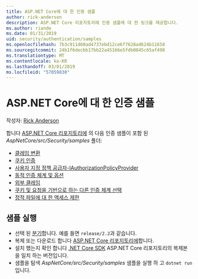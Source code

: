 ```yaml
---
title: ASP.NET Core에 대 한 인증 샘플
author: rick-anderson
description: ASP.NET Core 리포지토리에 인증 샘플에 대 한 링크를 제공합니다.
ms.author: riande
ms.date: 01/31/2019
uid: security/authentication/samples
ms.openlocfilehash: 7b3c911d60ad4737ebd12ce6f7628ad624b11658
ms.sourcegitcommit: 24b1f6decbb17bb22a45166e5fdb0845c65af498
ms.translationtype: MT
ms.contentlocale: ko-KR
ms.lasthandoff: 03/01/2019
ms.locfileid: "57059830"
---
```

# <a name="authentication-samples-for-aspnet-core"></a>ASP.NET Core에 대 한 인증 샘플

작성자: [Rick Anderson](https://twitter.com/RickAndMSFT)

합니다 [ASP.NET Core 리포지토리에](https://github.com/aspnet/AspNetCore) 의 다음 인증 샘플이 포함 된 *AspNetCore/src/Security/samples* 폴더:

* [클레임 변환](https://github.com/aspnet/AspNetCore/tree/release/2.2/src/Security/samples/ClaimsTransformation)
* [쿠키 인증](https://github.com/aspnet/AspNetCore/tree/release/2.2/src/Security/samples/Cookies)
* [사용자 지정 정책 공급자-IAuthorizationPolicyProvider](https://github.com/aspnet/AspNetCore/tree/release/2.2/src/Security/samples/CustomPolicyProvider)
* [동적 인증 체계 및 옵션](https://github.com/aspnet/AspNetCore/tree/release/2.2/src/Security/samples/DynamicSchemes)
* [외부 클레임](https://github.com/aspnet/AspNetCore/tree/release/2.2/src/Security/samples/Identity.ExternalClaims)
* [쿠키 및 요청을 기반으로 하는 다른 인증 체계 선택](https://github.com/aspnet/AspNetCore/tree/release/2.2/src/Security/samples/PathSchemeSelection)
* [정적 파일에 대 한 액세스 제한](https://github.com/aspnet/AspNetCore/tree/release/2.2/src/Security/samples/StaticFilesAuth)

## <a name="run-the-samples"></a>샘플 실행

* 선택 된 [분기](https://github.com/aspnet/AspNetCore)합니다. 예를 들면 `release/2.2`과 같습니다.
* 복제 또는 다운로드 합니다 [ASP.NET Core 리포지토리에](https://github.com/aspnet/AspNetCore)합니다.
* 설치 했는지 확인 합니다 [.NET Core SDK](https://www.microsoft.com/net/download/all) ASP.NET Core 리포지토리의 복제본을 일치 하는 버전입니다.
* 샘플을 탐색 *AspNetCore/src/Security/samples* 샘플을 실행 하 고 `dotnet run`입니다.
